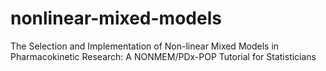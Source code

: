 # nonlinear-mixed-models
The Selection and Implementation of Non-linear Mixed Models in Pharmacokinetic Research: A NONMEM/PDx-POP Tutorial for Statisticians
